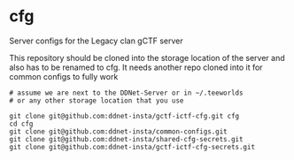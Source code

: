 # cfg

Server configs for the Legacy clan gCTF server

This repository should be cloned into the storage location of the server
and also has to be renamed to cfg.
It needs another repo cloned into it for common configs to fully work

```
# assume we are next to the DDNet-Server or in ~/.teeworlds
# or any other storage location that you use

git clone git@github.com:ddnet-insta/gctf-ictf-cfg.git cfg
cd cfg
git clone git@github.com:ddnet-insta/common-configs.git
git clone git@github.com:ddnet-insta/shared-cfg-secrets.git
git clone git@github.com:ddnet-insta/gctf-ictf-cfg-secrets.git
```
